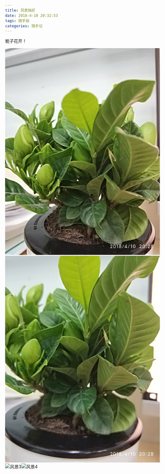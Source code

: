 ```yaml
---
title: 风景独好
date: 2018-4-10 20:32:53
tags: 随手拍
categories: 随手记
---
```


栀子花开！
<!-- more -->
![风景1](风景独好/1.jpg)![风景2](风景独好/2.jpg)
![风景3](风景独好/3.jpg)![风景4](风景独好/4.jpg)